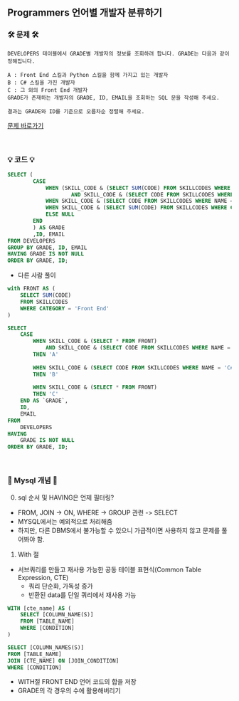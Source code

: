 ## Programmers 언어별 개발자 분류하기
### 🛠️ 문제 🛠️
```
DEVELOPERS 테이블에서 GRADE별 개발자의 정보를 조회하려 합니다. GRADE는 다음과 같이 정해집니다.

A : Front End 스킬과 Python 스킬을 함께 가지고 있는 개발자
B : C# 스킬을 가진 개발자
C : 그 외의 Front End 개발자
GRADE가 존재하는 개발자의 GRADE, ID, EMAIL을 조회하는 SQL 문을 작성해 주세요.

결과는 GRADE와 ID를 기준으로 오름차순 정렬해 주세요.
```
[문제 바로가기](https://school.programmers.co.kr/learn/courses/30/lessons/276036)

<br/>

### 💡 코드 💡
```sql
SELECT (
        CASE
            WHEN (SKILL_CODE & (SELECT SUM(CODE) FROM SKILLCODES WHERE CATEGORY="Front End")
                    AND SKILL_CODE & (SELECT CODE FROM SKILLCODES WHERE NAME = "Python")) THEN "A"
            WHEN SKILL_CODE & (SELECT CODE FROM SKILLCODES WHERE NAME = "C#") ThEN "B"
            WHEN SKILL_CODE & (SELECT SUM(CODE) FROM SKILLCODES WHERE CATEGORY="Front End") THEN "C"
            ELSE NULL
        END
        ) AS GRADE
        ,ID, EMAIL
FROM DEVELOPERS
GROUP BY GRADE, ID, EMAIL
HAVING GRADE IS NOT NULL
ORDER BY GRADE, ID;
```
- 다른 사람 풀이
```sql
with FRONT AS (
    SELECT SUM(CODE)
    FROM SKILLCODES
    WHERE CATEGORY = 'Front End'
)

SELECT
    CASE 
        WHEN SKILL_CODE & (SELECT * FROM FRONT) 
            AND SKILL_CODE & (SELECT CODE FROM SKILLCODES WHERE NAME = 'python')
        THEN 'A'
        
        WHEN SKILL_CODE & (SELECT CODE FROM SKILLCODES WHERE NAME = 'C#')
        THEN 'B'
        
        WHEN SKILL_CODE & (SELECT * FROM FRONT)
        THEN 'C'
    END AS `GRADE`, 
    ID,
    EMAIL
FROM
    DEVELOPERS
HAVING
    GRADE IS NOT NULL
ORDER BY GRADE, ID;
```

<br/>

### 📙 Mysql 개념 📙
0. sql 순서 및 HAVING은 언제 필터링?
- FROM, JOIN -> ON, WHERE -> GROUP 관련 -> SELECT
- MYSQL에서는 예외적으로 처리해줌
- 하지만, 다른 DBMS에서 불가능할 수 있으니 가급적이면 사용하지 않고 문제를 풀어봐야 함.

1. With 절
- 서브쿼리를 만들고 재사용 가능한 공동 테이블 표현식(Common Table Expression, CTE)
    - 쿼리 단순화, 가독성 증가
    - 반환된 data를 단일 쿼리에서 재사용 가능
```sql
WITH [cte_name] AS (
    SELECT [COLUMN_NAME(S)]
    FROM [TABLE_NAME]
    WHERE [CONDITION]
)

SELECT [COLUMN_NAMES(S)]
FROM [TABLE_NAME]
JOIN [CTE_NAME] ON [JOIN_CONDITION]
WHERE [CONDITION]
```

- WITH절 FRONT END 언어 코드의 합을 저장
- GRADE의 각 경우의 수에 활용해버리기